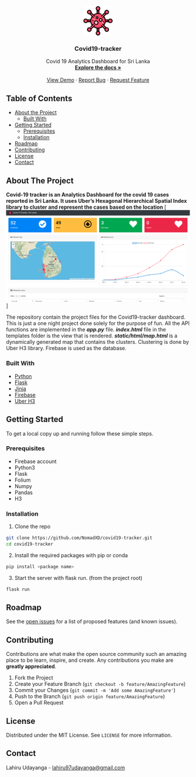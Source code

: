 

<!-- PROJECT LOGO -->
<br />
<p align="center">
  <a href="https://github.com/NomadXD/covid19-tracker.git">
    <img src="static/assets/img/virus.png" alt="Logo" width="80" height="80">
  </a>

  <h3 align="center">Covid19-tracker</h3>

  <p align="center">
   Covid 19 Analytics Dashboard for Sri Lanka
    <br />
    <a href="#"><strong>Explore the docs »</strong></a>
    <br />
    <br />
    <a href="#">View Demo</a>
    ·
    <a href="#">Report Bug</a>
    ·
    <a href="#">Request Feature</a>
  </p>
</p>



<!-- TABLE OF CONTENTS -->
## Table of Contents

* [About the Project](#about-the-project)
  * [Built With](#built-with)
* [Getting Started](#getting-started)
  * [Prerequisites](#prerequisites)
  * [Installation](#installation)
* [Roadmap](#roadmap)
* [Contributing](#contributing)
* [License](#license)
* [Contact](#contact)




<!-- ABOUT THE PROJECT -->
## About The Project
**Covid-19 tracker is an Analytics Dashboard for the covid 19 cases reported in Sri Lanka. It uses Uber’s Hexagonal Hierarchical Spatial Index library to cluster and represent the cases based on the location**
[![Product Name Screen Shot][product-screenshot]]

The repository contain the project files for the Covid19-tracker dashboard. This is just a one night project done solely for the purpose of fun.
All the API functions are implemented in the ***app.py*** file. ***index.html*** file in the templates folder is the view that is rendered. ***static/html/map.html*** is a dynamically generated map that contains the clusters. Clustering is done by Uber H3 library. Firebase is used as the database.     

### Built With

* [Python](https://www.python.org/)
* [Flask](https://flask.palletsprojects.com/en/1.1.x/)
* [Jinja](https://jinja.palletsprojects.com/en/2.11.x/)
* [Firebase](https://firebase.google.com/)
* [Uber H3](https://eng.uber.com/h3/)

<!-- GETTING STARTED -->
## Getting Started

To get a local copy up and running follow these simple steps.

### Prerequisites


* Firebase account
* Python3
* Flask
* Folium
* Numpy
* Pandas
* H3

### Installation
 
1. Clone the repo 
```sh
git clone https://github.com/NomadXD/covid19-tracker.git
cd covid19-tracker
```
2. Install the required packages with pip or conda
```sh
pip install <package name>
```
3. Start the server with flask run. (from the project root)
```sh
flask run
```
<!-- ROADMAP -->
## Roadmap

See the [open issues](https://github.com/github_username/repo/issues) for a list of proposed features (and known issues).



<!-- CONTRIBUTING -->
## Contributing

Contributions are what make the open source community such an amazing place to be learn, inspire, and create. Any contributions you make are **greatly appreciated**.

1. Fork the Project
2. Create your Feature Branch (`git checkout -b feature/AmazingFeature`)
3. Commit your Changes (`git commit -m 'Add some AmazingFeature'`)
4. Push to the Branch (`git push origin feature/AmazingFeature`)
5. Open a Pull Request



<!-- LICENSE -->
## License

Distributed under the MIT License. See `LICENSE` for more information.



<!-- CONTACT -->
## Contact

Lahiru Udayanga - lahiru97udayanga@gmail.com







<!-- MARKDOWN LINKS & IMAGES -->
<!-- https://www.markdownguide.org/basic-syntax/#reference-style-links -->
[contributors-shield]: https://img.shields.io/github/contributors/othneildrew/Best-README-Template.svg?style=flat-square
[contributors-url]: https://github.com/othneildrew/Best-README-Template/graphs/contributors
[forks-shield]: https://img.shields.io/github/forks/othneildrew/Best-README-Template.svg?style=flat-square
[forks-url]: https://github.com/othneildrew/Best-README-Template/network/members
[stars-shield]: https://img.shields.io/github/stars/othneildrew/Best-README-Template.svg?style=flat-square
[stars-url]: https://github.com/othneildrew/Best-README-Template/stargazers
[issues-shield]: https://img.shields.io/github/issues/othneildrew/Best-README-Template.svg?style=flat-square
[issues-url]: https://github.com/othneildrew/Best-README-Template/issues
[license-shield]: https://img.shields.io/github/license/othneildrew/Best-README-Template.svg?style=flat-square
[license-url]: https://github.com/othneildrew/Best-README-Template/blob/master/LICENSE.txt
[linkedin-shield]: https://img.shields.io/badge/-LinkedIn-black.svg?style=flat-square&logo=linkedin&colorB=555
[linkedin-url]: https://linkedin.com/in/othneildrew
[product-screenshot]: static/assets/img/cover.png

